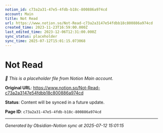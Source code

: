 ```yaml
---
notion_id: c73a2a31-47e5-4fdb-b18c-800886a974cd
account: Main
title: Not Read
url: https://www.notion.so/Not-Read-c73a2a3147e54fdbb18c800886a974cd
created_time: 2023-11-23T16:59:00.000Z
last_edited_time: 2023-12-06T12:31:00.000Z
sync_status: placeholder
sync_time: 2025-07-12T15:01:15.073068
---
```


# Not Read

*🔄 This is a placeholder file from Notion Main account.*

**Original URL**: https://www.notion.so/Not-Read-c73a2a3147e54fdbb18c800886a974cd

**Status**: Content will be synced in a future update.

**Page ID**: `c73a2a31-47e5-4fdb-b18c-800886a974cd`

---

*Generated by Obsidian-Notion sync at 2025-07-12 15:01:15*
